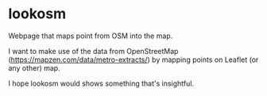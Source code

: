 # lookosm
Webpage that maps point from OSM into the map.

I want to make use of the data from OpenStreetMap 
(https://mapzen.com/data/metro-extracts/) by mapping points on Leaflet (or any other) map.

I hope lookosm would shows something that's insightful. 
